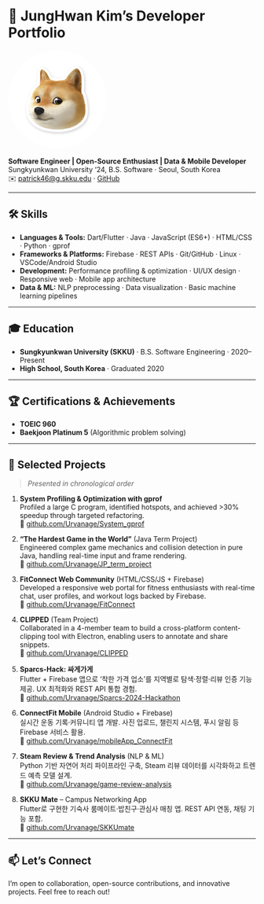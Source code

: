 <!-- ────────────────────────────────────────────────────────────────────────── -->
# 🎯 JungHwan Kim’s Developer Portfolio

<img src="./figures.jpg" alt="JungHwan Kim" width="200" style="border-radius:50%;"/>

**Software Engineer | Open-Source Enthusiast | Data & Mobile Developer**  
Sungkyunkwan University ‘24, B.S. Software · Seoul, South Korea  
✉️ patrick46@g.skku.edu · [GitHub](https://github.com/Urvanage)

---

## 🛠 Skills
- **Languages & Tools:** Dart/Flutter · Java · JavaScript (ES6+) · HTML/CSS · Python · gprof  
- **Frameworks & Platforms:** Firebase · REST APIs · Git/GitHub · Linux · VSCode/Android Studio  
- **Development:** Performance profiling & optimization · UI/UX design · Responsive web · Mobile app architecture  
- **Data & ML:** NLP preprocessing · Data visualization · Basic machine learning pipelines  

---

## 🎓 Education
- **Sungkyunkwan University (SKKU)** · B.S. Software Engineering · 2020–Present  
- **High School, South Korea** · Graduated 2020

---

## 🏆 Certifications & Achievements
- **TOEIC 960**  
- **Baekjoon Platinum 5** (Algorithmic problem solving)

---

## 💼 Selected Projects

> _Presented in chronological order_

1. **System Profiling & Optimization with gprof**  
   Profiled a large C program, identified hotspots, and achieved >30% speedup through targeted refactoring.  
   🔗 [github.com/Urvanage/System_gprof](https://github.com/Urvanage/System_gprof)

2. **“The Hardest Game in the World”** (Java Term Project)  
   Engineered complex game mechanics and collision detection in pure Java, handling real-time input and frame rendering.  
   🔗 [github.com/Urvanage/JP_term_project](https://github.com/Urvanage/JP_term_project)

3. **FitConnect Web Community** (HTML/CSS/JS + Firebase)  
   Developed a responsive web portal for fitness enthusiasts with real-time chat, user profiles, and workout logs backed by Firebase.  
   🔗 [github.com/Urvanage/FitConnect](https://github.com/Urvanage/FitConnect)

4. **CLIPPED** (Team Project)  
   Collaborated in a 4-member team to build a cross-platform content-clipping tool with Electron, enabling users to annotate and share snippets.  
   🔗 [github.com/Urvanage/CLIPPED](https://github.com/Urvanage/CLIPPED)

5. **Sparcs-Hack: 싸게가게**  
   Flutter + Firebase 앱으로 ‘착한 가격 업소’를 지역별로 탐색·정렬·리뷰 인증 기능 제공. UX 최적화와 REST API 통합 경험.  
   🔗 [github.com/Urvanage/Sparcs-2024-Hackathon](https://github.com/Urvanage/Sparcs-2024-Hackathon)

6. **ConnectFit Mobile** (Android Studio + Firebase)  
   실시간 운동 기록·커뮤니티 앱 개발. 사진 업로드, 챌린지 시스템, 푸시 알림 등 Firebase 서비스 활용.  
   🔗 [github.com/Urvanage/mobileApp_ConnectFit](https://github.com/Urvanage/mobileApp_ConnectFit)

7. **Steam Review & Trend Analysis** (NLP & ML)  
   Python 기반 자연어 처리 파이프라인 구축, Steam 리뷰 데이터를 시각화하고 트렌드 예측 모델 설계.  
   🔗 [github.com/Urvanage/game-review-analysis](https://github.com/Urvanage/game-review-analysis)

8. **SKKU Mate** – Campus Networking App  
   Flutter로 구현한 기숙사 룸메이트·밥친구·관심사 매칭 앱. REST API 연동, 채팅 기능 포함.  
   🔗 [github.com/Urvanage/SKKUmate](https://github.com/Urvanage/SKKUmate)

---

## 📫 Let’s Connect
I’m open to collaboration, open-source contributions, and innovative projects. Feel free to reach out!

